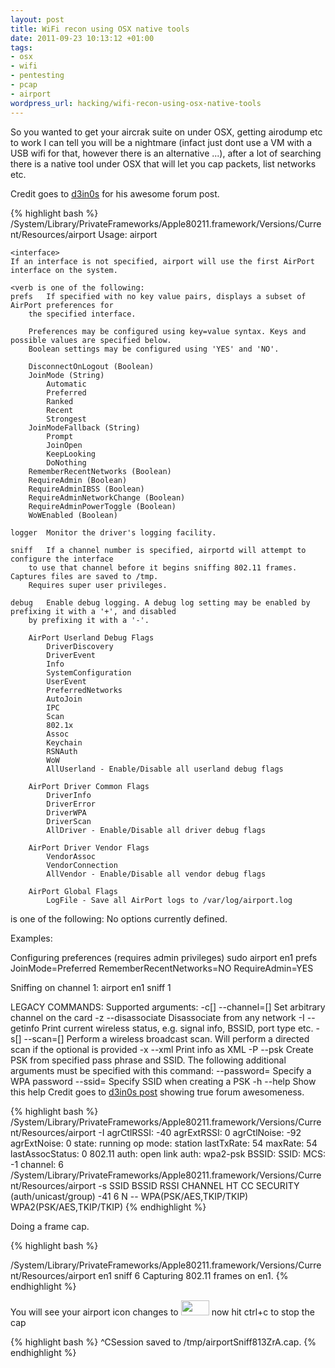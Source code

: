 ```yaml
--- 
layout: post
title: WiFi recon using OSX native tools
date: 2011-09-23 10:13:12 +01:00
tags: 
- osx
- wifi
- pentesting
- pcap
- airport
wordpress_url: hacking/wifi-recon-using-osx-native-tools
---
```

So you wanted to get your aircrak suite on under OSX, getting airodump etc to work I can tell you will be a nightmare (infact just dont use a VM with a USB wifi for that, however there is an alternative ...), after a lot of searching there is a native tool under OSX that will let you cap packets, list networks etc.

Credit goes to <a href="http://forum.aircrack-ng.org/index.php?topic=293.msg34031#msg34031">d3in0s</a> for his awesome forum post.

{% highlight bash %}
/System/Library/PrivateFrameworks/Apple80211.framework/Versions/Current/Resources/airport
Usage: airport <interface> <verb> <options>

	<interface>
	If an interface is not specified, airport will use the first AirPort interface on the system.

	<verb is one of the following:
	prefs	If specified with no key value pairs, displays a subset of AirPort preferences for
		the specified interface.

		Preferences may be configured using key=value syntax. Keys and possible values are specified below.
		Boolean settings may be configured using 'YES' and 'NO'.

		DisconnectOnLogout (Boolean)
		JoinMode (String)
			Automatic
			Preferred
			Ranked
			Recent
			Strongest
		JoinModeFallback (String)
			Prompt
			JoinOpen
			KeepLooking
			DoNothing
		RememberRecentNetworks (Boolean)
		RequireAdmin (Boolean)
		RequireAdminIBSS (Boolean)
		RequireAdminNetworkChange (Boolean)
		RequireAdminPowerToggle (Boolean)
		WoWEnabled (Boolean)

	logger	Monitor the driver's logging facility.

	sniff	If a channel number is specified, airportd will attempt to configure the interface
		to use that channel before it begins sniffing 802.11 frames. Captures files are saved to /tmp.
		Requires super user privileges.

	debug	Enable debug logging. A debug log setting may be enabled by prefixing it with a '+', and disabled
		by prefixing it with a '-'.

		AirPort Userland Debug Flags
			DriverDiscovery
			DriverEvent
			Info
			SystemConfiguration
			UserEvent
			PreferredNetworks
			AutoJoin
			IPC
			Scan
			802.1x
			Assoc
			Keychain
			RSNAuth
			WoW
			AllUserland - Enable/Disable all userland debug flags

		AirPort Driver Common Flags
			DriverInfo
			DriverError
			DriverWPA
			DriverScan
			AllDriver - Enable/Disable all driver debug flags

		AirPort Driver Vendor Flags
			VendorAssoc
			VendorConnection
			AllVendor - Enable/Disable all vendor debug flags

		AirPort Global Flags
			LogFile - Save all AirPort logs to /var/log/airport.log

<options> is one of the following:
	No options currently defined.

Examples:

Configuring preferences (requires admin privileges)
	sudo airport en1 prefs JoinMode=Preferred RememberRecentNetworks=NO RequireAdmin=YES

Sniffing on channel 1:
	airport en1 sniff 1


LEGACY COMMANDS:
Supported arguments:
 -c[<arg>] --channel=[<arg>]    Set arbitrary channel on the card
 -z        --disassociate       Disassociate from any network
 -I        --getinfo            Print current wireless status, e.g. signal info, BSSID, port type etc.
 -s[<arg>] --scan=[<arg>]       Perform a wireless broadcast scan.
				   Will perform a directed scan if the optional <arg> is provided
 -x        --xml                Print info as XML
 -P        --psk                Create PSK from specified pass phrase and SSID.
				   The following additional arguments must be specified with this command:
                                  --password=<arg>  Specify a WPA password
                                  --ssid=<arg>      Specify SSID when creating a PSK
 -h        --help               Show this help
Credit goes to <a href="http://forum.aircrack-ng.org/index.php?PHPSESSID=osr5e11icl40hib1f57qkh0u35&topic=293.msg34031#msg34031">d3in0s post</a> showing true forum awesomeness. 

{% highlight bash %}
/System/Library/PrivateFrameworks/Apple80211.framework/Versions/Current/Resources/airport -I
     agrCtlRSSI: -40
     agrExtRSSI: 0
    agrCtlNoise: -92
    agrExtNoise: 0
          state: running
        op mode: station 
     lastTxRate: 54
        maxRate: 54
lastAssocStatus: 0
    802.11 auth: open
      link auth: wpa2-psk
          BSSID: <removed>
           SSID: <removed>
            MCS: -1
        channel: 6
/System/Library/PrivateFrameworks/Apple80211.framework/Versions/Current/Resources/airport -s
                            SSID BSSID             RSSI CHANNEL HT CC SECURITY (auth/unicast/group)
                          <removed> <removed> -41  6       N  -- WPA(PSK/AES,TKIP/TKIP) WPA2(PSK/AES,TKIP/TKIP)
{% endhighlight %}

Doing a frame cap.

{% highlight bash %}

/System/Library/PrivateFrameworks/Apple80211.framework/Versions/Current/Resources/airport en1 sniff 6
Capturing 802.11 frames on en1.
{% endhighlight %}

You will see your airport icon changes to <a href="http://www.saiweb.co.ukcdn.saiweb.co.uk/uploads/2011/09/Screen-shot-2011-09-23-at-11.20.28.png"><img src="http://www.saiweb.co.ukcdn.saiweb.co.uk/uploads/2011/09/Screen-shot-2011-09-23-at-11.20.28.png" alt="" title="Screen shot 2011-09-23 at 11.20.28" width="45" height="24" class="aligncenter size-full wp-image-1126" /></a> now hit ctrl+c to stop the cap

{% highlight bash %}
^CSession saved to /tmp/airportSniff813ZrA.cap.
{% endhighlight %}

